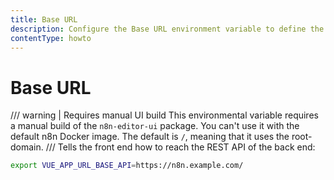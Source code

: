 ```yaml
---
title: Base URL
description: Configure the Base URL environment variable to define the front end's access path to the back end's REST API for n8n.
contentType: howto
---
```


# Base URL

/// warning | Requires manual UI build
This environmental variable requires a manual build of the `n8n-editor-ui` package. You can't use it with the default n8n Docker image. The default is `/`, meaning that it uses the root-domain.
///
Tells the front end how to reach the REST API of the back end:

```bash
export VUE_APP_URL_BASE_API=https://n8n.example.com/
```